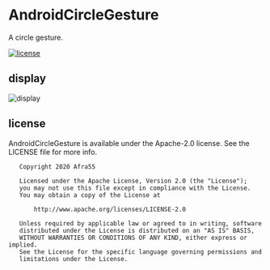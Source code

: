 # AndroidCircleGesture
A circle gesture.

[![license](https://raw.githubusercontent.com/Afra55/Speedometer/master/license.svg)](https://github.com/Afra55/Speedometer/blob/master/LICENSE)

## display
![display](https://raw.githubusercontent.com/Afra55/AndroidCircleGesture/master/display.gif)

## license
AndroidCircleGesture is available under the Apache-2.0 license. See the LICENSE file for more info.
```
   Copyright 2020 Afra55

   Licensed under the Apache License, Version 2.0 (the "License");
   you may not use this file except in compliance with the License.
   You may obtain a copy of the License at

       http://www.apache.org/licenses/LICENSE-2.0

   Unless required by applicable law or agreed to in writing, software
   distributed under the License is distributed on an "AS IS" BASIS,
   WITHOUT WARRANTIES OR CONDITIONS OF ANY KIND, either express or implied.
   See the License for the specific language governing permissions and
   limitations under the License.

```